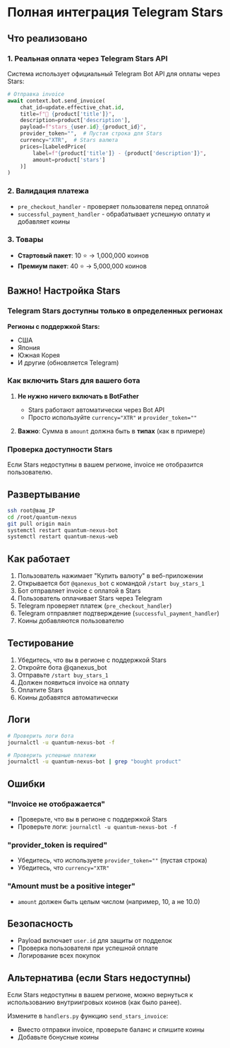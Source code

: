 # Полная интеграция Telegram Stars

## Что реализовано

### 1. **Реальная оплата через Telegram Stars API**

Система использует официальный Telegram Bot API для оплаты через Stars:

```python
# Отправка invoice
await context.bot.send_invoice(
    chat_id=update.effective_chat.id,
    title=f"💎 {product['title']}",
    description=product['description'],
    payload=f"stars_{user.id}_{product_id}",
    provider_token="",  # Пустая строка для Stars
    currency="XTR",  # Stars валюта
    prices=[LabeledPrice(
        label=f"{product['title']} - {product['description']}",
        amount=product['stars']
    )]
)
```

### 2. **Валидация платежа**

- `pre_checkout_handler` - проверяет пользователя перед оплатой
- `successful_payment_handler` - обрабатывает успешную оплату и добавляет коины

### 3. **Товары**

- **Стартовый пакет**: 10 ⭐ → 1,000,000 коинов
- **Премиум пакет**: 40 ⭐ → 5,000,000 коинов

## Важно! Настройка Stars

### Telegram Stars доступны только в определенных регионах

**Регионы с поддержкой Stars:**
- США
- Япония
- Южная Корея
- И другие (обновляется Telegram)

### Как включить Stars для вашего бота

1. **Не нужно ничего включать в BotFather**
   - Stars работают автоматически через Bot API
   - Просто используйте `currency="XTR"` и `provider_token=""`

2. **Важно**: Сумма в `amount` должна быть в **типах** (как в примере)

### Проверка доступности Stars

Если Stars недоступны в вашем регионе, invoice не отобразится пользователю.

## Развертывание

```bash
ssh root@ваш_IP
cd /root/quantum-nexus
git pull origin main
systemctl restart quantum-nexus-bot
systemctl restart quantum-nexus-web
```

## Как работает

1. Пользователь нажимает "Купить валюту" в веб-приложении
2. Открывается бот `@qanexus_bot` с командой `/start buy_stars_1`
3. Бот отправляет invoice с оплатой в Stars
4. Пользователь оплачивает Stars через Telegram
5. Telegram проверяет платеж (`pre_checkout_handler`)
6. Telegram отправляет подтверждение (`successful_payment_handler`)
7. Коины добавляются пользователю

## Тестирование

1. Убедитесь, что вы в регионе с поддержкой Stars
2. Откройте бота @qanexus_bot
3. Отправьте `/start buy_stars_1`
4. Должен появиться invoice на оплату
5. Оплатите Stars
6. Коины добавятся автоматически

## Логи

```bash
# Проверить логи бота
journalctl -u quantum-nexus-bot -f

# Проверить успешные платежи
journalctl -u quantum-nexus-bot | grep "bought product"
```

## Ошибки

### "Invoice не отображается"
- Проверьте, что вы в регионе с поддержкой Stars
- Проверьте логи: `journalctl -u quantum-nexus-bot -f`

### "provider_token is required"
- Убедитесь, что используете `provider_token=""` (пустая строка)
- Убедитесь, что `currency="XTR"`

### "Amount must be a positive integer"
- `amount` должен быть целым числом (например, 10, а не 10.0)

## Безопасность

- Payload включает `user.id` для защиты от подделок
- Проверка пользователя при успешной оплате
- Логирование всех покупок

## Альтернатива (если Stars недоступны)

Если Stars недоступны в вашем регионе, можно вернуться к использованию внутриигровых коинов (как было ранее).

Измените в `handlers.py` функцию `send_stars_invoice`:
- Вместо отправки invoice, проверьте баланс и спишите коины
- Добавьте бонусные коины

